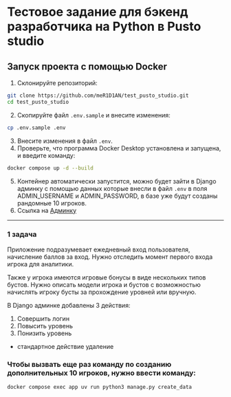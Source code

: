 # Тестовое задание для бэкенд разработчика на Python в Pusto studio

## Запуск проекта с помощью Docker

1. Склонируйте репозиторий:
```bash
git clone https://github.com/meR1D1AN/test_pusto_studio.git
cd test_pusto_studio
```
2. Скопируйте файл `.env.sample` и внесите изменения:
```bash
cp .env.sample .env
```
3. Внесите изменения в файл `.env`.
4. Проверьте, что программа Docker Desktop установлена и запущена, и введите команду:
```bash
docker compose up -d --build
```
5. Контейнер автоматически запустится, можно будет зайти в Django админку с помощью данных которые внесли в файл `.env` в поля ADMIN_USERNAME и ADMIN_PASSWORD, в базе уже будут созданы рандомные 10 игроков.
6. Ссылка на [Админку](http://localhost/admin)

---
### 1 задача
Приложение подразумевает ежедневный вход пользователя, начисление баллов за вход. Нужно отследить момент первого входа игрока для аналитики. 

Также у игрока имеются игровые бонусы в виде нескольких типов бустов. Нужно описать модели игрока и бустов с возможностью начислять игроку бусты за прохождение уровней или вручную.

В Django админке добавлены 3 действия:
1. Совершить логин
2. Повысить уровень
3. Понизить уровень
* стандартное действие удаление 

### Чтобы вызвать еще раз команду по созданию дополнительных 10 игроков, нужно ввести команду:
```bash
docker compose exec app uv run python3 manage.py create_data
```

